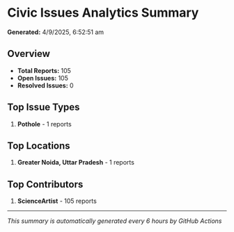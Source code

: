 #  Civic Issues Analytics Summary

**Generated:** 4/9/2025, 6:52:51 am

##  Overview
- **Total Reports:** 105
- **Open Issues:** 105
- **Resolved Issues:** 0

##  Top Issue Types
1. **Pothole** - 1 reports

##  Top Locations
1. **Greater Noida, Uttar Pradesh** - 1 reports

##  Top Contributors
1. **ScienceArtist** - 105 reports

---
*This summary is automatically generated every 6 hours by GitHub Actions*
